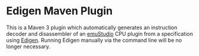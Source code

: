 Edigen Maven Plugin
===================

This is a Maven 3 plugin which automatically generates an instruction decoder and disassembler of an [emuStudio](http://github.com/vbmacher/emuStudio) CPU plugin from a specification using [Edigen](http://github.com/sulir/edigen). Running Edigen manually via the command line will be no longer necessary.
